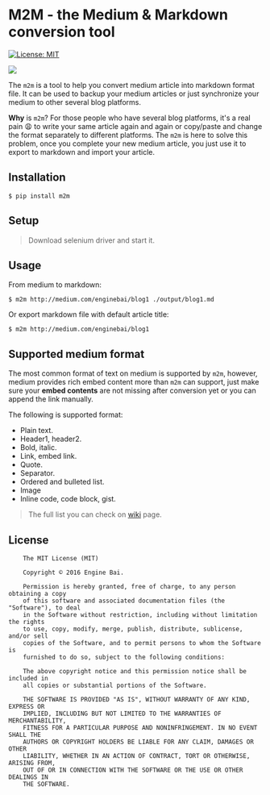 # M2M - the Medium & Markdown conversion tool

[![License: MIT](https://img.shields.io/badge/License-MIT-yellow.svg)](https://opensource.org/licenses/MIT)

![](https://raw.githubusercontent.com/enginebai/m2m/master/art/graphic.png)

The `m2m` is a tool to help you convert medium article into markdown format file. It can be used to backup your medium articles or just synchronize your medium to other several blog platforms.

**Why** is `m2m`? For those people who have several blog platforms, it's a real pain :weary: to write your same article again and again or copy/paste and change the format separately to different platforms. The `m2m` is here to solve this problem, once you complete your new medium article, you just use it to export to markdown and import your article. 


## Installation

```shell
$ pip install m2m
```

## Setup
> Download selenium driver and start it.

## Usage
From medium to markdown:

```shell
$ m2m http://medium.com/enginebai/blog1 ./output/blog1.md
```

Or export markdown file with default article title:

```shell
$ m2m http://medium.com/enginebai/blog1
```


## Supported medium format
The most common format of text on medium is supported by `m2m`, however, medium provides rich embed content more than `m2m` can support, just make sure your **embed contents** are not missing after conversion yet or you can append the link manually.

The following is supported format:

* Plain text.
* Header1, header2.
* Bold, italic.
* Link, embed link.
* Quote.
* Separator.
* Ordered and bulleted list.
* Image 
* Inline code, code block, gist.

> The full list you can check on [wiki](https://github.com/enginebai/m2m/wiki/Medium-supported-format-demo) page. 

## License

        The MIT License (MIT)

        Copyright © 2016 Engine Bai.

        Permission is hereby granted, free of charge, to any person obtaining a copy
        of this software and associated documentation files (the "Software"), to deal
        in the Software without restriction, including without limitation the rights
        to use, copy, modify, merge, publish, distribute, sublicense, and/or sell
        copies of the Software, and to permit persons to whom the Software is
        furnished to do so, subject to the following conditions:

        The above copyright notice and this permission notice shall be included in
        all copies or substantial portions of the Software.

        THE SOFTWARE IS PROVIDED "AS IS", WITHOUT WARRANTY OF ANY KIND, EXPRESS OR
        IMPLIED, INCLUDING BUT NOT LIMITED TO THE WARRANTIES OF MERCHANTABILITY,
        FITNESS FOR A PARTICULAR PURPOSE AND NONINFRINGEMENT. IN NO EVENT SHALL THE
        AUTHORS OR COPYRIGHT HOLDERS BE LIABLE FOR ANY CLAIM, DAMAGES OR OTHER
        LIABILITY, WHETHER IN AN ACTION OF CONTRACT, TORT OR OTHERWISE, ARISING FROM,
        OUT OF OR IN CONNECTION WITH THE SOFTWARE OR THE USE OR OTHER DEALINGS IN
        THE SOFTWARE.
